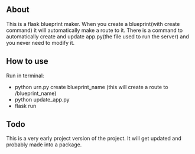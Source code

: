 ## About
This is a flask blueprint maker. When you create a blueprint(with create command) it will automatically make a route to it. There is a command to automatically create and update app.py(the file used to run the server) and you never need to modify it.

## How to use
Run in terminal:
<ul>
    <li>python urn.py create blueprint_name (this will create a route to /blueprint_name)</li>
    <li>python update_app.py</li>
    <li>flask run</li>
</ul>

## Todo
This is a very early project version of the project. It will get updated and probably made into a package.
